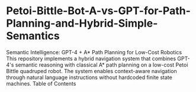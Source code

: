 # Petoi-Bittle-Bot-A-vs-GPT-for-Path-Planning-and-Hybrid-Simple-Semantics

Semantic Intelligence: GPT-4 + A* Path Planning for Low-Cost Robotics
This repository implements a hybrid navigation system that combines GPT-4's semantic reasoning with classical A* path planning on a low-cost Petoi Bittle quadruped robot. The system enables context-aware navigation through natural language instructions without hardcoded finite state machines.
Table of Contents


